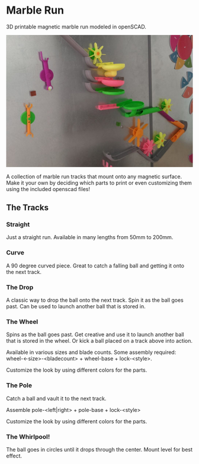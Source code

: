 # Marble Run
3D printable magnetic marble run modeled in openSCAD.

![Our marble run](/images/marble-run1.jpg)

A collection of marble run tracks that mount onto any magnetic surface.  
Make it your own by deciding which parts to print or even customizing them using the included openscad files!

## The Tracks
### Straight
Just a straight run. Available in many lengths from 50mm to 200mm.
### Curve
A 90 degree curved piece.  Great to catch a falling ball and getting it onto the next track.
### The Drop
A classic way to drop the ball onto the next track.
Spin it as the ball goes past.  Can be used to launch another ball that is stored in.
### The Wheel
Spins as the ball goes past.  Get creative and use it to launch another ball that is stored in the wheel.  Or kick a ball placed on a track above into action.

Available in various sizes and blade counts.  Some assembly required: wheel-\<-size\>-\<bladecount\> + wheel-base + lock-\<style\>.

Customize the look by using different colors for the parts.
### The Pole
Catch a ball and vault it to the next track.

Assemble pole-\<left|right\> + pole-base + lock-\<style\>

Customize the look by using different colors for the parts.
### The Whirlpool!
The ball goes in circles until it drops through the center.  Mount level for best effect.
